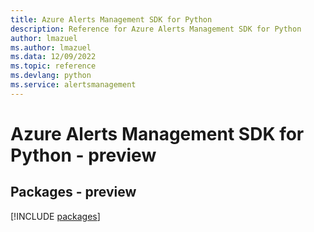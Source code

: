 ```yaml
---
title: Azure Alerts Management SDK for Python
description: Reference for Azure Alerts Management SDK for Python
author: lmazuel
ms.author: lmazuel
ms.data: 12/09/2022
ms.topic: reference
ms.devlang: python
ms.service: alertsmanagement
---
```

# Azure Alerts Management SDK for Python - preview
## Packages - preview
[!INCLUDE [packages](alerts-management-index.md)]